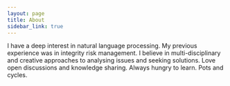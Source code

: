 ```yaml
---
layout: page
title: About
sidebar_link: true
---
```


<p class="message">
  I have a deep interest in natural language processing. My previous experience was in integrity risk management. I believe in    multi-disciplinary and creative approaches to analysing issues and seeking solutions. Love open discussions and knowledge     sharing. Always hungry to learn. Pots and cycles. 
</p>
